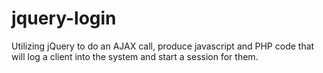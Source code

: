 # jquery-login
Utilizing jQuery to do an AJAX call, produce javascript and PHP code that will log a client into the system and start a session for them.
